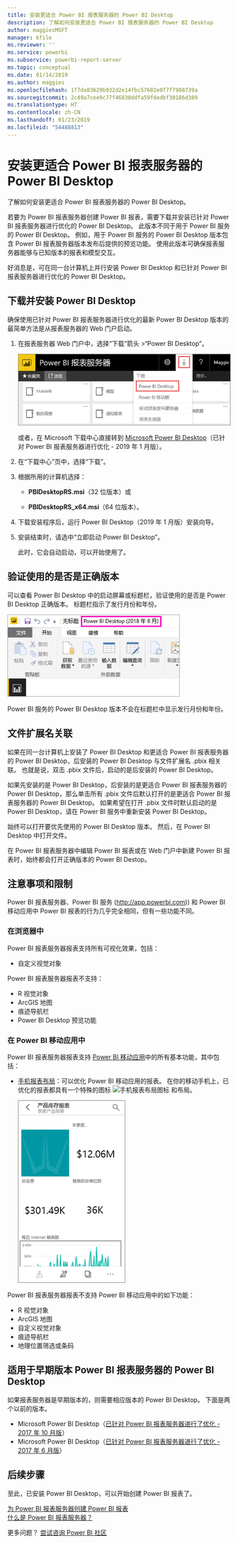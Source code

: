 ```yaml
---
title: 安装更适合 Power BI 报表服务器的 Power BI Desktop
description: 了解如何安装更适合 Power BI 报表服务器的 Power BI Desktop
author: maggiesMSFT
manager: kfile
ms.reviewer: ''
ms.service: powerbi
ms.subservice: powerbi-report-server
ms.topic: conceptual
ms.date: 01/14/2019
ms.author: maggies
ms.openlocfilehash: 1f7da83629b932d2e14fbc57682e0f7f7988739a
ms.sourcegitcommit: 2c49a7cee9c77f46830ddfa59fdedbf30186d389
ms.translationtype: HT
ms.contentlocale: zh-CN
ms.lasthandoff: 01/23/2019
ms.locfileid: "54488813"
---
```

# <a name="install-power-bi-desktop-optimized-for-power-bi-report-server"></a>安装更适合 Power BI 报表服务器的 Power BI Desktop
了解如何安装更适合 Power BI 报表服务器的 Power BI Desktop。

若要为 Power BI 报表服务器创建 Power BI 报表，需要下载并安装已针对 Power BI 报表服务器进行优化的 Power BI Desktop。 此版本不同于用于 Power BI 服务的 Power BI Desktop。 例如，用于 Power BI 服务的 Power BI Desktop 版本包含 Power BI 报表服务器版本发布后提供的预览功能。 使用此版本可确保报表服务器能够与已知版本的报表和模型交互。 

好消息是，可在同一台计算机上并行安装 Power BI Desktop 和已针对 Power BI 报表服务器进行优化的 Power BI Desktop。

## <a name="download-and-install-power-bi-desktop"></a>下载并安装 Power BI Desktop

确保使用已针对 Power BI 报表服务器进行优化的最新 Power BI Desktop 版本的最简单方法是从报表服务器的 Web 门户启动。

1. 在报表服务器 Web 门户中，选择“下载”箭头 >“Power BI Desktop”。

    ![从 Web 门户下载 Power BI Desktop](media/install-powerbi-desktop/report-server-download-web-portal.png)

    或者，在 Microsoft 下载中心直接转到 [Microsoft Power BI Desktop](https://www.microsoft.com/download/details.aspx?id=57271)（已针对 Power BI 报表服务器进行优化 - 2019 年 1 月版）。

2. 在“下载中心”页中，选择“下载”。

3. 根据所用的计算机选择： 

    - **PBIDesktopRS.msi**（32 位版本）或

    - **PBIDesktopRS_x64.msi**（64 位版本）。

1. 下载安装程序后，运行 Power BI Desktop（2019 年 1 月版）安装向导。

2. 安装结束时，请选中“立即启动 Power BI Desktop”。
   
    此时，它会自动启动，可以开始使用了。

## <a name="verify-you-are-using-the-correct-version"></a>验证使用的是否是正确版本
可以查看 Power BI Desktop 中的启动屏幕或标题栏，验证使用的是否是 Power BI Desktop 正确版本。 标题栏指示了发行月份和年份。

![已针对 Power BI 报表服务器进行优化的 Power BI Desktop 的标题栏](media/install-powerbi-desktop/power-bi-report-server-desktop-august-2018.png)

Power BI 服务的 Power BI Desktop 版本不会在标题栏中显示发行月份和年份。

## <a name="file-extension-association"></a>文件扩展名关联
如果在同一台计算机上安装了 Power BI Desktop 和更适合 Power BI 报表服务器的 Power BI Desktop，后安装的 Power BI Desktop 与文件扩展名 .pbix 相关联。 也就是说，双击 .pbix 文件后，启动的是后安装的 Power BI Desktop。

如果先安装的是 Power BI Desktop，后安装的是更适合 Power BI 报表服务器的 Power BI Desktop，那么单击所有 .pbix 文件后默认打开的是更适合 Power BI 报表服务器的 Power BI Desktop。 如果希望在打开 .pbix 文件时默认启动的是 Power BI Desktop，请在 Power BI 服务中重新安装 Power BI Desktop。

始终可以打开要优先使用的 Power BI Desktop 版本。 然后，在 Power BI Desktop 中打开文件。

在 Power BI 报表服务器中编辑 Power BI 报表或在 Web 门户中新建 Power BI 报表时，始终都会打开正确版本的 Power BI Destop。

## <a name="considerations-and-limitations"></a>注意事项和限制
Power BI 报表服务器、Power BI 服务 (http://app.powerbi.com)) 和 Power BI 移动应用中 Power BI 报表的行为几乎完全相同，但有一些功能不同。

### <a name="in-a-browser"></a>在浏览器中
Power BI 报表服务器报表支持所有可视化效果，包括：

* 自定义视觉对象

Power BI 报表服务器报表不支持：

* R 视觉对象
* ArcGIS 地图
* 痕迹导航栏
* Power BI Desktop 预览功能

### <a name="in-the-power-bi-mobile-apps"></a>在 Power BI 移动应用中
Power BI 报表服务器报表支持 [Power BI 移动应用](../consumer/mobile/mobile-apps-for-mobile-devices.md)中的所有基本功能，其中包括：

* [手机报表布局](../desktop-create-phone-report.md)：可以优化 Power BI 移动应用的报表。 在你的移动手机上，已优化的报表都具有一个特殊的图标 ![手机报表布局图标](media/install-powerbi-desktop/power-bi-rs-mobile-optimized-icon.png) 和布局。
  
    ![针对手机优化后的报表](media/install-powerbi-desktop/power-bi-rs-mobile-optimized-report.png)

Power BI 报表服务器报表不支持 Power BI 移动应用中的如下功能：

* R 视觉对象
* ArcGIS 地图
* 自定义视觉对象
* 痕迹导航栏
* 地理位置筛选或条码

## <a name="power-bi-desktop-for-earlier-versions-of-power-bi-report-server"></a>适用于早期版本 Power BI 报表服务器的 Power BI Desktop

如果报表服务器是早期版本的，则需要相应版本的 Power BI Desktop。 下面是两个以前的版本。

- Microsoft Power BI Desktop（[已针对 Power BI 报表服务器进行了优化 - 2017 年 10 月版](https://www.microsoft.com/download/details.aspx?id=56136)）
- Microsoft Power BI Desktop（[已针对 Power BI 报表服务器进行了优化 - 2017 年 6 月版](https://www.microsoft.com/download/details.aspx?id=55330)）

## <a name="next-steps"></a>后续步骤
至此，已安装 Power BI Desktop，可以开始创建 Power BI 报表了。

[为 Power BI 报表服务器创建 Power BI 报表](quickstart-create-powerbi-report.md)  
[什么是 Power BI 报表服务器？](get-started.md)

更多问题？ [尝试咨询 Power BI 社区](https://community.powerbi.com/)

